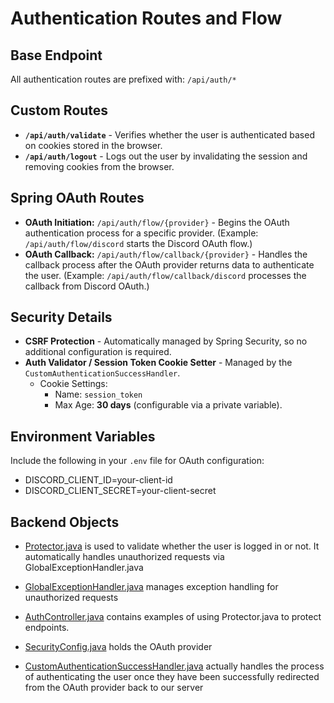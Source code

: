 # Authentication Routes and Flow

## Base Endpoint

All authentication routes are prefixed with: `/api/auth/*`

## Custom Routes

- **`/api/auth/validate`** - Verifies whether the user is authenticated based on cookies stored in the browser.
- **`/api/auth/logout`** - Logs out the user by invalidating the session and removing cookies from the browser.

## Spring OAuth Routes

- **OAuth Initiation:** `/api/auth/flow/{provider}` - Begins the OAuth authentication process for a specific provider. (Example: `/api/auth/flow/discord` starts the Discord OAuth flow.)
- **OAuth Callback:** `/api/auth/flow/callback/{provider}` - Handles the callback process after the OAuth provider returns data to authenticate the user. (Example: `/api/auth/flow/callback/discord` processes the callback from Discord OAuth.)

## Security Details

- **CSRF Protection** - Automatically managed by Spring Security, so no additional configuration is required.
- **Auth Validator / Session Token Cookie Setter** - Managed by the `CustomAuthenticationSuccessHandler`.
  - Cookie Settings:
    - Name: `session_token`
    - Max Age: **30 days** (configurable via a private variable).

## Environment Variables

Include the following in your `.env` file for OAuth configuration:

- DISCORD_CLIENT_ID=your-client-id
- DISCORD_CLIENT_SECRET=your-client-secret

## Backend Objects

- [Protector.java](https://github.com/0pengu/codebloom/tree/main/src/main/java/com/patina/codebloom/common/security/Protector.java) is used to validate whether the user is logged in or not. It automatically handles unauthorized requests via GlobalExceptionHandler.java

- [GlobalExceptionHandler.java](https://github.com/0pengu/codebloom/tree/main/src/main/java/com/patina/codebloom/GlobalExceptionHandler.java) manages exception handling for unauthorized requests

- [AuthController.java](https://github.com/0pengu/codebloom/tree/main/src/main/java/com/patina/codebloom/api/auth/AuthController.java) contains examples of using Protector.java to protect endpoints.

- [SecurityConfig.java](https://github.com/0pengu/codebloom/tree/main/src/main/com/patina/codebloom/api/auth/security/SecurityConfig.java) holds the OAuth provider

- [CustomAuthenticationSuccessHandler.java](https://github.com/0pengu/codebloom/tree/main/src/main/java/com/patina/codebloom/api/auth/security/CustomAuthenticationSuccessHandler.java) actually handles the process of authenticating the user once they have been successfully redirected from the OAuth provider back to our server

